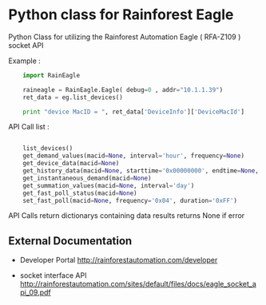 # Python class for Rainforest Eagle

Python Class for utilizing the Rainforest Automation Eagle ( RFA-Z109 ) socket API


Example :

```python
    import RainEagle

    raineagle = RainEagle.Eagle( debug=0 , addr="10.1.1.39")
    ret_data = eg.list_devices()

    print "device MacID = ", ret_data['DeviceInfo']['DeviceMacId']
```

API Call list :

```python

    list_devices()
    get_demand_values(macid=None, interval='hour', frequency=None)
    get_device_data(macid=None)
    get_history_data(macid=None, starttime='0x00000000', endtime=None, frequency=None)
    get_instantaneous_demand(macid=None)
    get_summation_values(macid=None, interval='day')
    get_fast_poll_status(macid=None)
    set_fast_poll(macid=None, frequency='0x04', duration='0xFF')

```

API Calls return dictionarys containing data results
returns None if error

## External Documentation

* Developer Portal http://rainforestautomation.com/developer

* socket interface  API http://rainforestautomation.com/sites/default/files/docs/eagle_socket_api_09.pdf
 

